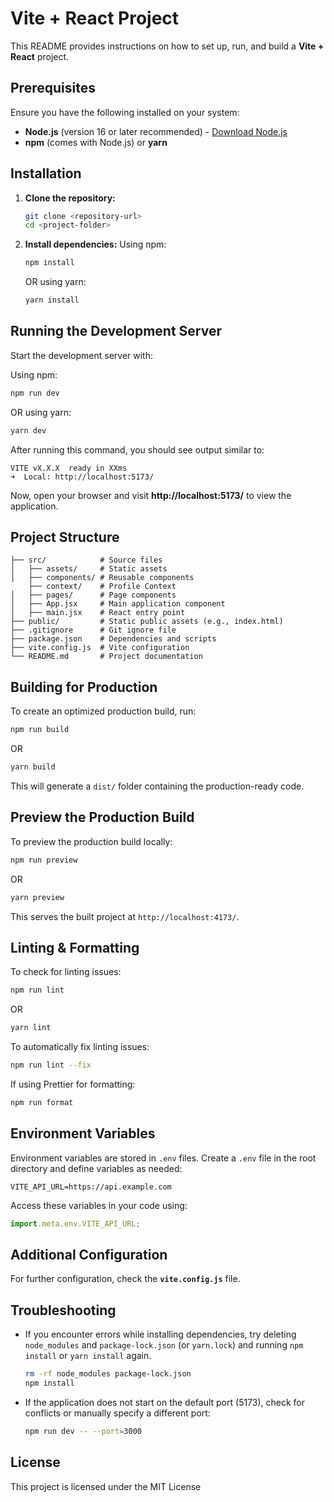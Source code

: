 # Vite + React Project

This README provides instructions on how to set up, run, and build a **Vite + React** project.

## Prerequisites

Ensure you have the following installed on your system:

- **Node.js** (version 16 or later recommended) - [Download Node.js](https://nodejs.org/)
- **npm** (comes with Node.js) or **yarn**

## Installation

1. **Clone the repository:**
   ```sh
   git clone <repository-url>
   cd <project-folder>
   ```

2. **Install dependencies:**
   Using npm:
   ```sh
   npm install
   ```
   OR using yarn:
   ```sh
   yarn install
   ```

## Running the Development Server

Start the development server with:

Using npm:
```sh
npm run dev
```
OR using yarn:
```sh
yarn dev
```

After running this command, you should see output similar to:
```
VITE vX.X.X  ready in XXms
➜  Local: http://localhost:5173/
```
Now, open your browser and visit **http://localhost:5173/** to view the application.

## Project Structure

```
├── src/            # Source files
│   ├── assets/     # Static assets
│   ├── components/ # Reusable components
    ├── context/    # Profile Context
│   ├── pages/      # Page components
│   ├── App.jsx     # Main application component
│   ├── main.jsx    # React entry point
├── public/         # Static public assets (e.g., index.html)
├── .gitignore      # Git ignore file
├── package.json    # Dependencies and scripts
├── vite.config.js  # Vite configuration
└── README.md       # Project documentation
```

## Building for Production

To create an optimized production build, run:
```sh
npm run build
```
OR
```sh
yarn build
```
This will generate a `dist/` folder containing the production-ready code.

## Preview the Production Build

To preview the production build locally:
```sh
npm run preview
```
OR
```sh
yarn preview
```
This serves the built project at `http://localhost:4173/`.

## Linting & Formatting

To check for linting issues:
```sh
npm run lint
```
OR
```sh
yarn lint
```

To automatically fix linting issues:
```sh
npm run lint --fix
```

If using Prettier for formatting:
```sh
npm run format
```

## Environment Variables

Environment variables are stored in `.env` files. Create a `.env` file in the root directory and define variables as needed:
```
VITE_API_URL=https://api.example.com
```

Access these variables in your code using:
```js
import.meta.env.VITE_API_URL;
```

## Additional Configuration

For further configuration, check the **`vite.config.js`** file.

## Troubleshooting

- If you encounter errors while installing dependencies, try deleting `node_modules` and `package-lock.json` (or `yarn.lock`) and running `npm install` or `yarn install` again.
  ```sh
  rm -rf node_modules package-lock.json
  npm install
  ```
- If the application does not start on the default port (5173), check for conflicts or manually specify a different port:
  ```sh
  npm run dev -- --port=3000
  ```

## License

This project is licensed under the MIT License

